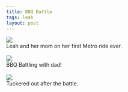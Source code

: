 ```yaml
---
title: BBQ Battle
tags: leah
layout: post
---
```

<img src="http://fuzzymonk.com/photos/blog/image/595/IMG_6282.JPG" class="photo" /><br />Leah and her mom on her first Metro ride ever.<br /><br /><img src="http://fuzzymonk.com/photos/blog/image/595/IMG_6289.JPG" class="photo" /><br />BBQ Battling with dad!<br /><br /><img src="http://fuzzymonk.com/photos/blog/image/595/IMG_6292.JPG" class="photo" /><br />Tuckered out after the battle.
